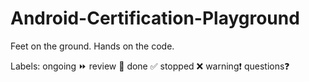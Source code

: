 # Android-Certification-Playground
Feet on the ground. Hands on the code.

Labels:
ongoing ⏩         review 🔁         done ✅          stopped ❌         warning❗        questions❓
